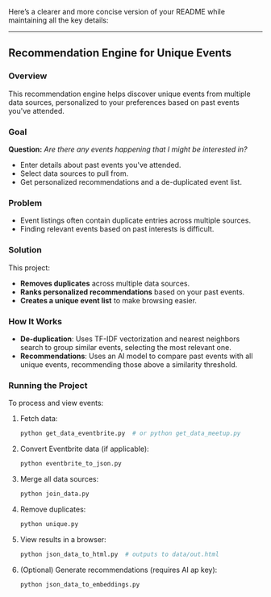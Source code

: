 Here’s a clearer and more concise version of your README while maintaining all the key details:  

---

## Recommendation Engine for Unique Events  

### Overview  
This recommendation engine helps discover unique events from multiple data sources, personalized to your preferences based on past events you've attended.  

### Goal  
**Question:** *Are there any events happening that I might be interested in?*  
- Enter details about past events you've attended.  
- Select data sources to pull from.  
- Get personalized recommendations and a de-duplicated event list.  

### Problem  
- Event listings often contain duplicate entries across multiple sources.  
- Finding relevant events based on past interests is difficult.  

### Solution  
This project:  
- **Removes duplicates** across multiple data sources.  
- **Ranks personalized recommendations** based on your past events.  
- **Creates a unique event list** to make browsing easier.  

### How It Works  
- **De-duplication**: Uses TF-IDF vectorization and nearest neighbors search to group similar events, selecting the most relevant one.  
- **Recommendations**: Uses an AI model to compare past events with all unique events, recommending those above a similarity threshold.  

### Running the Project  
To process and view events:  
1. Fetch data:  
   ```sh
   python get_data_eventbrite.py  # or python get_data_meetup.py
   ```  
2. Convert Eventbrite data (if applicable):  
   ```sh
   python eventbrite_to_json.py
   ```  
3. Merge all data sources:  
   ```sh
   python join_data.py
   ```  
4. Remove duplicates:  
   ```sh
   python unique.py
   ```  
5. View results in a browser:  
   ```sh
   python json_data_to_html.py  # outputs to data/out.html
   ```  
6. (Optional) Generate recommendations (requires AI ap key):  
   ```sh
   python json_data_to_embeddings.py
   ```  